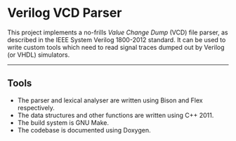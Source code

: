 
# Verilog VCD Parser

This project implements a no-frills *Value Change Dump* (VCD) file parser, as described
in the IEEE System Verilog 1800-2012 standard. It can be used to write custom tools
which need to read signal traces dumped out by Verilog (or VHDL) simulators.

---


## Tools

- The parser and lexical analyser are written using Bison and Flex respectively.
- The data structures and other functions are written using C++ 2011.
- The build system is GNU Make.
- The codebase is documented using Doxygen.
